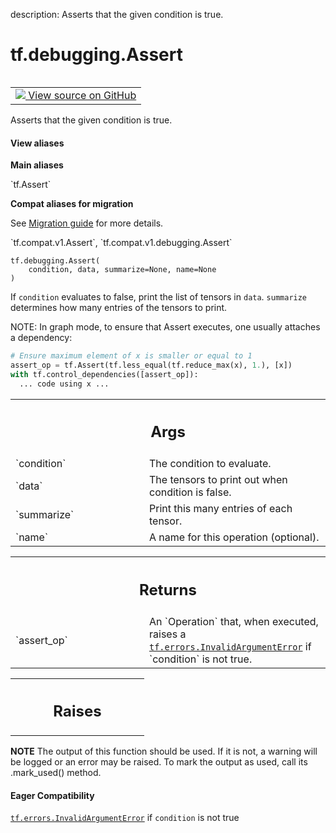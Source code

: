 description: Asserts that the given condition is true.

<div itemscope itemtype="http://developers.google.com/ReferenceObject">
<meta itemprop="name" content="tf.debugging.Assert" />
<meta itemprop="path" content="Stable" />
</div>

# tf.debugging.Assert

<!-- Insert buttons and diff -->

<table class="tfo-notebook-buttons tfo-api nocontent" align="left">
<td>
  <a target="_blank" href="https://github.com/tensorflow/tensorflow/blob/r2.2/tensorflow/python/ops/control_flow_ops.py#L112-L176">
    <img src="https://www.tensorflow.org/images/GitHub-Mark-32px.png" />
    View source on GitHub
  </a>
</td>
</table>



Asserts that the given condition is true.

<section class="expandable">
  <h4 class="showalways">View aliases</h4>
  <p>
<b>Main aliases</b>
<p>`tf.Assert`</p>

<b>Compat aliases for migration</b>
<p>See
<a href="https://www.tensorflow.org/guide/migrate">Migration guide</a> for
more details.</p>
<p>`tf.compat.v1.Assert`, `tf.compat.v1.debugging.Assert`</p>
</p>
</section>

<pre class="devsite-click-to-copy prettyprint lang-py tfo-signature-link">
<code>tf.debugging.Assert(
    condition, data, summarize=None, name=None
)
</code></pre>



<!-- Placeholder for "Used in" -->

If `condition` evaluates to false, print the list of tensors in `data`.
`summarize` determines how many entries of the tensors to print.

NOTE: In graph mode, to ensure that Assert executes, one usually attaches
a dependency:

```python
# Ensure maximum element of x is smaller or equal to 1
assert_op = tf.Assert(tf.less_equal(tf.reduce_max(x), 1.), [x])
with tf.control_dependencies([assert_op]):
  ... code using x ...
```

<!-- Tabular view -->
 <table class="responsive fixed orange">
<colgroup><col width="214px"><col></colgroup>
<tr><th colspan="2"><h2 class="add-link">Args</h2></th></tr>

<tr>
<td>
`condition`
</td>
<td>
The condition to evaluate.
</td>
</tr><tr>
<td>
`data`
</td>
<td>
The tensors to print out when condition is false.
</td>
</tr><tr>
<td>
`summarize`
</td>
<td>
Print this many entries of each tensor.
</td>
</tr><tr>
<td>
`name`
</td>
<td>
A name for this operation (optional).
</td>
</tr>
</table>



<!-- Tabular view -->
 <table class="responsive fixed orange">
<colgroup><col width="214px"><col></colgroup>
<tr><th colspan="2"><h2 class="add-link">Returns</h2></th></tr>

<tr>
<td>
`assert_op`
</td>
<td>
An `Operation` that, when executed, raises a
<a href="../../tf/errors/InvalidArgumentError.md"><code>tf.errors.InvalidArgumentError</code></a> if `condition` is not true.
</td>
</tr>
</table>



<!-- Tabular view -->
 <table class="responsive fixed orange">
<colgroup><col width="214px"><col></colgroup>
<tr><th colspan="2"><h2 class="add-link">Raises</h2></th></tr>


</table>


**NOTE** The output of this function should be used.  If it is not, a warning will be logged or an error may be raised.  To mark the output as used, call its .mark_used() method.

#### Eager Compatibility
<a href="../../tf/errors/InvalidArgumentError.md"><code>tf.errors.InvalidArgumentError</code></a> if `condition` is not true

